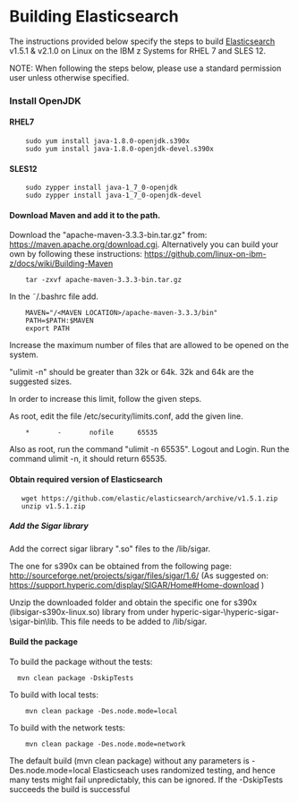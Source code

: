 # Building Elasticsearch

The instructions provided below specify the steps to build [Elasticsearch](https://www.elastic.co/products/elasticsearch) v1.5.1 & v2.1.0 on Linux on the IBM z Systems for RHEL 7 and SLES 12.

NOTE: When following the steps below, please use a standard permission user unless otherwise specified.

### Install OpenJDK
#### RHEL7
        sudo yum install java-1.8.0-openjdk.s390x
        sudo yum install java-1.8.0-openjdk-devel.s390x

#### SLES12
        sudo zypper install java-1_7_0-openjdk
        sudo zypper install java-1_7_0-openjdk-devel

#### Download Maven and add it to the path. 
Download the "apache-maven-3.3.3-bin.tar.gz" from: https://maven.apache.org/download.cgi. Alternatively you can build your own by following these instructions: 
https://github.com/linux-on-ibm-z/docs/wiki/Building-Maven

        tar -zxvf apache-maven-3.3.3-bin.tar.gz
In the ˜/.bashrc file add.
       
        MAVEN="/<MAVEN LOCATION>/apache-maven-3.3.3/bin"
        PATH=$PATH:$MAVEN
        export PATH

Increase the maximum number of files that are allowed to be opened on the system. 

"ulimit -n" should be greater than 32k or 64k. 32k and 64k are the suggested sizes.

In order to increase this limit, follow the given steps.
 
As root, edit the file /etc/security/limits.conf, add the given line.

        *       -       nofile      65535

Also as root, run the command "ulimit -n 65535". 
Logout and Login. Run the command ulimit -n, it should return 65535.


#### Obtain required version of Elasticsearch

       wget https://github.com/elastic/elasticsearch/archive/v1.5.1.zip
       unzip v1.5.1.zip


##### Add the Sigar library
Add the correct sigar library ".so" files to the <elasticsearch-directory>/lib/sigar.

The one for s390x can be obtained from the following page: http://sourceforge.net/projects/sigar/files/sigar/1.6/ (As suggested on: 
https://support.hyperic.com/display/SIGAR/Home#Home-download )

Unzip the downloaded folder and obtain the specific one for s390x (libsigar-s390x-linux.so) library from under hyperic-sigar-<version>\hyperic-sigar-<version>\sigar-bin\lib. This file needs to be added to <elasticsearch dir>/lib/sigar.


#### Build the package
To build the package without the tests: 

      mvn clean package -DskipTests

To build with local tests: 

        mvn clean package -Des.node.mode=local

To build with the network tests: 

        mvn clean package -Des.node.mode=network

The default build (mvn clean package) without any parameters is -Des.node.mode=local 
Elasticseach uses randomized testing, and hence many tests might fail unpredictably, this can be ignored. If the -DskipTests succeeds the build is successful